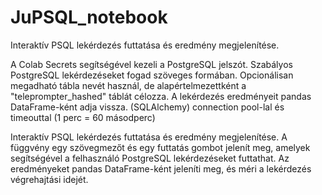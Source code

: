 # JuPSQL_notebook
Interaktív PSQL lekérdezés futtatása és eredmény megjelenítése.

A Colab Secrets segítségével kezeli a PostgreSQL jelszót.
Szabályos PostgreSQL lekérdezéseket fogad szöveges formában.
Opcionálisan megadható tábla nevét használ, de alapértelmezettként a "teleprompter_hashed" táblát célozza. A lekérdezés eredményeit pandas DataFrame-ként adja vissza. (SQLAlchemy) connection pool-lal és timeouttal (1 perc = 60 másodperc)

Interaktív PSQL lekérdezés futtatása és eredmény megjelenítése.
A függvény egy szövegmezőt és egy futtatás gombot jelenít meg, amelyek segítségével a felhasználó PostgreSQL lekérdezéseket futtathat. Az eredményeket pandas DataFrame-ként jeleníti meg, és méri a lekérdezés végrehajtási idejét.
